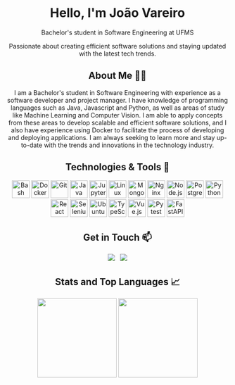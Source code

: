 <div align="center">
  <h1>Hello, I'm João Vareiro</h1>
  <p>Bachelor's student in Software Engineering at UFMS</p>
  <p>Passionate about creating efficient software solutions and staying updated with the latest tech trends.</p>
</div>

<div align="center">
  <h2>About Me 👨‍💻</h2>
  <p>I am a Bachelor's student in Software Engineering with experience as a software developer and project manager. I have knowledge of programming languages such as Java, Javascript and Python, as well as areas of study like Machine Learning and Computer Vision. I am able to apply concepts from these areas to develop scalable and efficient software solutions, and I also have experience using Docker to facilitate the process of developing and deploying applications. I am always seeking to learn more and stay up-to-date with the trends and innovations in the technology industry.</p>

</div>

<div align="center">
  <h2>Technologies & Tools 🔧</h2>
  <img height="40" src="https://cdn.jsdelivr.net/gh/devicons/devicon/icons/bash/bash-original.svg" alt="Bash">
  <img height="40" src="https://cdn.jsdelivr.net/gh/devicons/devicon/icons/docker/docker-plain.svg" alt="Docker">
  <img height="40" src="https://cdn.jsdelivr.net/gh/devicons/devicon/icons/git/git-plain.svg" alt="Git">
  <img height="40" src="https://cdn.jsdelivr.net/gh/devicons/devicon/icons/java/java-original.svg" alt="Java">
  <img height="40" src="https://cdn.jsdelivr.net/gh/devicons/devicon/icons/jupyter/jupyter-original.svg" alt="Jupyter">
  <img height="40" src="https://cdn.jsdelivr.net/gh/devicons/devicon/icons/linux/linux-original.svg" alt="Linux">
  <img height="40" src="https://cdn.jsdelivr.net/gh/devicons/devicon/icons/mongodb/mongodb-original.svg" alt="MongoDB">
  <img height="40" src="https://cdn.jsdelivr.net/gh/devicons/devicon/icons/nginx/nginx-original.svg" alt="Nginx">
  <img height="40" src="https://cdn.jsdelivr.net/gh/devicons/devicon/icons/nodejs/nodejs-original.svg" alt="Node.js">
  <img height="40" src="https://cdn.jsdelivr.net/gh/devicons/devicon/icons/postgresql/postgresql-original.svg" alt="PostgreSQL">
  <img height="40" src="https://cdn.jsdelivr.net/gh/devicons/devicon/icons/python/python-original.svg" alt="Python">
  <img height="40" src="https://cdn.jsdelivr.net/gh/devicons/devicon/icons/react/react-original.svg" alt="React">
  <img height="40" src="https://cdn.jsdelivr.net/gh/devicons/devicon/icons/selenium/selenium-original.svg" alt="Selenium">
  <img height="40" src="https://cdn.jsdelivr.net/gh/devicons/devicon/icons/ubuntu/ubuntu-plain.svg" alt="Ubuntu">
  <img height="40" src="https://cdn.jsdelivr.net/gh/devicons/devicon/icons/typescript/typescript-original.svg" alt="TypeScript">
  <img height="40" src="https://cdn.jsdelivr.net/gh/devicons/devicon/icons/vuejs/vuejs-original.svg" alt="Vue.js">
  <img height="40" src="https://cdn.jsdelivr.net/gh/devicons/devicon/icons/pytest/pytest-original.svg" alt="Pytest">
  <img height="40" src="https://cdn.jsdelivr.net/gh/devicons/devicon/icons/fastapi/fastapi-original.svg" alt="FastAPI">
</div>


<div align="center">
  <h2>Get in Touch 📫</h2>
  <a href="mailto:joao.vareiro@ufms.br"><img src="https://img.shields.io/badge/Gmail-red?style=for-the-badge&logo=gmail&logoColor=white"></a>
  &nbsp;
  <a href="https://www.linkedin.com/in/joaovareiro/"><img src="https://img.shields.io/badge/LinkedIn-blue?style=for-the-badge&logo=linkedin&logoColor=white"></a>
</div>




<div align="center">
  <h2>Stats and Top Languages 📈</h2>
  <img height="180em" src="https://github-readme-stats-joaovareiro.vercel.app/api?username=joaovareiro&show_icons=true&theme=radical&include_all_commits=true&count_private=false&bg_color=0d1117&title_color=05ffe2&text_color=ffffff&hide_rank=true&icon_color=ffffff&hide_border=true"/>
  <img height="180em" src="https://github-readme-stats-joaovareiro.vercel.app/api/top-langs/?username=joaovareiro&layout=compact&langs_count=7&theme=radical&bg_color=0d1117&title_color=05ffe2&text_color=ffffff&icon_color=ffffff&hide_border=true"/>
</div>
